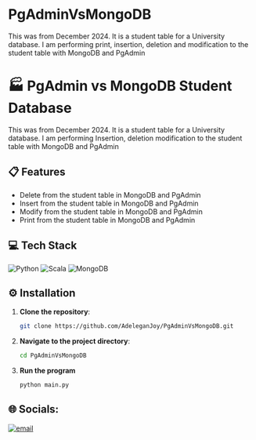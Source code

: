 # PgAdminVsMongoDB
This was from December 2024. It is a student table for a University database. I am performing print, insertion, deletion and modification to the student table with MongoDB and PgAdmin
# 🏭 PgAdmin vs MongoDB Student Database
This was from December 2024. It is a student table for a University database. I am performing Insertion, deletion modification to the student table with MongoDB and PgAdmin

## 📋 Features

- Delete from the student table in MongoDB and PgAdmin
- Insert from the student table in MongoDB and PgAdmin
- Modify from the student table in MongoDB and PgAdmin
- Print from the student table in MongoDB and PgAdmin

## 💻 Tech Stack  

![Python](https://img.shields.io/badge/Python-yellow?style=for-the-badge&logo=python&logoColor=blue)
![Scala](https://img.shields.io/badge/Scala-black?style=for-the-badge&logo=scala&logoColor=yellow)
![MongoDB](https://img.shields.io/badge/Mongodb-white?style=for-the-badge&logo=mongodb&logoColor=green)

## ⚙️ Installation

1. **Clone the repository**:
   ```bash
   git clone https://github.com/AdeleganJoy/PgAdminVsMongoDB.git
     ```
2. **Navigate to the project directory**:
   ```bash
   cd PgAdminVsMongoDB
     ```
3. **Run the program**
   ```bash
   python main.py  
     ```

## 🌐 Socials:

[![email](https://img.shields.io/badge/Email-D14836?logo=gmail&logoColor=white)](mailto:joyadelegan1@gmail.com) 
